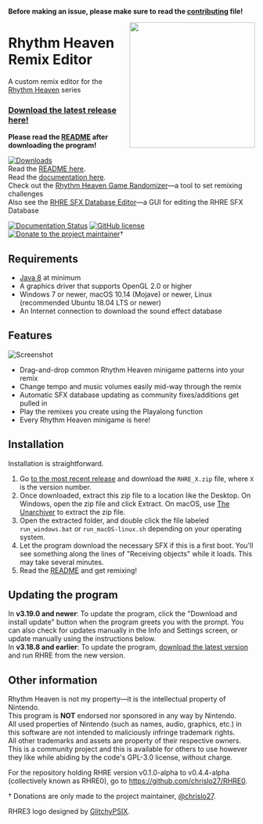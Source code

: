 **Before making an issue, please make sure to read the [contributing](.github/CONTRIBUTING.md) file!**

<img align="right" src="core/assets/images/icon/256.png" height="256" width="256">

# Rhythm Heaven Remix Editor
A custom remix editor for the [Rhythm Heaven](https://en.wikipedia.org/wiki/Rhythm_Heaven_Megamix) series

### [Download the latest release here!](https://github.com/chrislo27/RhythmHeavenRemixEditor/releases)

**Please read the [README](http://rhre.readthedocs.io/en/latest/README/) after
downloading the program!**

[![Downloads](https://img.shields.io/github/downloads/chrislo27/RhythmHeavenRemixEditor/total.svg)](https://github.com/chrislo27/RhythmHeavenRemixEditor/releases)<br>
Read the [README here](http://rhre.readthedocs.io/en/latest/README/).<br>
Read the [documentation here](http://rhre.readthedocs.io/en/latest/).<br>
Check out the [Rhythm Heaven Game Randomizer](https://github.com/chrislo27/RHGR)—a tool to set remixing challenges<br>
Also see the [RHRE SFX Database Editor](https://github.com/chrislo27/RSDE)—a GUI for editing the RHRE SFX Database<br>

[![Documentation Status](https://readthedocs.org/projects/rhre/badge/?version=latest)](http://rhre.readthedocs.io/en/latest/?badge=latest)
[![GitHub license](https://img.shields.io/github/license/chrislo27/RhythmHeavenRemixEditor.svg)](https://github.com/chrislo27/RhythmHeavenRemixEditor/blob/dev/LICENSE.txt)
[![Donate to the project maintainer](https://img.shields.io/badge/Donate-PayPal-blue.svg?logo=paypal)](https://www.paypal.com/cgi-bin/webscr?cmd=_s-xclick&hosted_button_id=VA45DPLCC4958)†

## Requirements
* [Java 8](https://java.com/en/download/) at minimum
* A graphics driver that supports OpenGL 2.0 or higher
* Windows 7 or newer, macOS 10.14 (Mojave) or newer, Linux (recommended Ubuntu 18.04 LTS or newer)
* An Internet connection to download the sound effect database

## Features
![Screenshot](.github/rhre3palettes.png)

* Drag-and-drop common Rhythm Heaven minigame patterns into your remix
* Change tempo and music volumes easily mid-way through the remix
* Automatic SFX database updating as community fixes/additions get pulled in
* Play the remixes you create using the Playalong function
* Every Rhythm Heaven minigame is here!

## Installation
Installation is straightforward.
1. Go [to the most recent release](https://github.com/chrislo27/RhythmHeavenRemixEditor/releases/latest) and download the `RHRE_X.zip` file, where `X` is the version number.
2. Once downloaded, extract this zip file to a location like the Desktop. On Windows, open the zip file and click Extract. On macOS, use [The Unarchiver](https://theunarchiver.com/) to extract the zip file.
3. Open the extracted folder, and double click the file labeled `run_windows.bat` or `run_macOS-linux.sh` depending on your operating system.
4. Let the program download the necessary SFX if this is a first boot. You'll see something along the lines of "Receiving objects" while it loads. This may take several minutes.
5. Read the [README](http://rhre.readthedocs.io/en/latest/README/) and get remixing!

## Updating the program
In **v3.19.0 and newer**: To update the program, click the "Download and install update" button when the program greets you with the prompt. You can also check for updates manually in the Info and Settings screen, or update manually using the instructions below.<br>
In **v3.18.8 and earlier**: To update the program, [download the latest version](https://github.com/chrislo27/RhythmHeavenRemixEditor/releases/latest) and run RHRE from the new version.<br>

## Other information
Rhythm Heaven is not my property—it is the intellectual property of Nintendo.<br>
This program is **NOT** endorsed nor sponsored in any way by Nintendo.<br>
All used properties of Nintendo (such as names, audio, graphics, etc.) in this software are not intended to maliciously infringe trademark rights.<br>
All other trademarks and assets are property of their respective owners.
This is a community project and this is available for others to use
however they like while abiding by the code's GPL-3.0 license, without charge.

For the repository holding RHRE version v0.1.0-alpha to v0.4.4-alpha (collectively known as RHRE0), go to <https://github.com/chrislo27/RHRE0>.

† Donations are only made to the project maintainer, [@chrislo27](https://github.com/chrislo27).

RHRE3 logo designed by [GlitchyPSIX](https://www.youtube.com/user/supermarioglitchy33/).<br>
